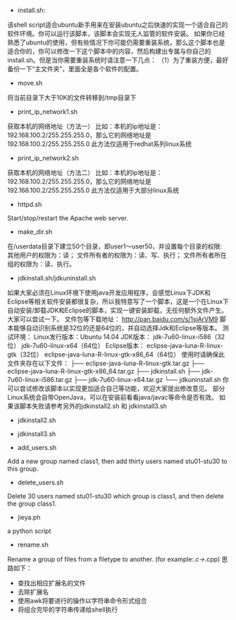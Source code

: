 + install.sh:

该shell script适合ubuntu新手用来在安装ubuntu之后快速的实现一个适合自己的软件环境。你可以运行该脚本，该脚本会实现无人监管的软件安装。
如果你已经熟悉了ubuntu的使用，但有些情况下你可能仍需要重装系统，那么这个脚本也是适合你的，你可以修改一下这个脚本中的内容，然后构建出专属与你自己的install.sh。但是当你需要重装系统时请注意一下几点：
（1）为了重装方便，最好备份一下“主文件夹”，里面全是各个软件的配置。

+ move.sh

将当前目录下大于10K的文件转移到/tmp目录下

+ print_ip_network1.sh

获取本机的网络地址（方法一）
比如：本机的ip地址是：192.168.100.2/255.255.255.0，那么它的网络地址是
192.168.100.2/255.255.255.0
此方法仅适用于redhat系列linux系统

+ print_ip_network2.sh

获取本机的网络地址（方法二）
比如：本机的ip地址是：192.168.100.2/255.255.255.0，那么它的网络地址是
192.168.100.2/255.255.255.0
此方法仅适用于大部分linux系统

+ httpd.sh

Start/stop/restart the Apache web server.

+ make_dir.sh

在/userdata目录下建立50个目录，即user1～user50，并设置每个目录的权限:
其他用户的权限为：读；
文件所有者的权限为：读、写、执行；
文件所有者所在组的权限为：读、执行。

+ jdkinstall.sh/jdkuninstall.sh

如果大家必须在Linux环境下使用java开发应用程序，会感觉Linux下JDK和Eclipse等相关软件安装都很复杂，所以我特意写了一个脚本，这是一个在Linux下自动安装/卸载JDK和Eclipse的脚本，实现一键安装卸载，无任何额外文件产生。大家可以尝试一下。
文件包等下载地址：
	http://pan.baidu.com/s/1sjArVM9
脚本能够自动识别系统是32位的还是64位的，并自动选择Jdk和Eclipse等版本。
测试环境：
	Linux发行版本：Ubuntu 14.04
JDK版本：
	jdk-7u60-linux-i586（32位）
	jdk-7u60-linux-x64（64位）
Eclipse版本：
	eclipse-java-luna-R-linux-gtk（32位）
	eclipse-java-luna-R-linux-gtk-x86_64（64位）
使用时请确保此文件夹存在以下文件：
├── eclipse-java-luna-R-linux-gtk.tar.gz
├── eclipse-java-luna-R-linux-gtk-x86_64.tar.gz
├── jdkinstall.sh
├── jdk-7u60-linux-i586.tar.gz
├── jdk-7u60-linux-x64.tar.gz
└── jdkuninstall.sh
你可以尝试修改该脚本以实现更加适合自己等功能，欢迎大家提出修改意见。
部分Linux系统会自带OpenJava，可以在安装前看看java/javac等命令是否有效。
如果该脚本失败请参考另外的jdkinstall2.sh 和 jdkinstall3.sh

+ jdkinstall2.sh


+ jdkinstall3.sh


+ add_users.sh

Add a new group named class1, then add thirty users named stu01-stu30 to this group.

+ delete_users.sh

Delete 30 users named stu01-stu30 which group is class1, and then delete the group class1.

+ jieya.ph

a python script
 
+ rename.sh

Rename a group of files from a filetype to another.
(for example:*.c->*.cpp)
思路如下：
- 查找出相应扩展名的文件
- 去除扩展名
- 使用awk将要进行的操作以字符串命令形式组合
- 将组合完毕的字符串传递给shell执行
